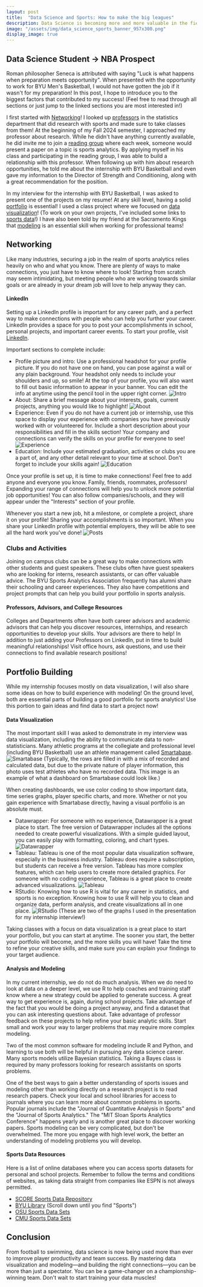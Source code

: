 ```yaml
---
layout: post
title:  "Data Science and Sports: How to make the big leagues"
description: Data Science is becoming more and more valuable in the field of sports, from front office decisions on trade and team building, to strength and conditioning technologies being continually developed across all fields. 
image: "/assets/img/data_science_sports_banner_957x300.png"
display_image: true
---
```


## Data Science Student -> NBA Prospect
Roman philosopher Seneca is attributed with saying "Luck is what happens when preparation meets opportunity". When presented with the opportunity to work for BYU Men's Basketball, I would not have gotten the job if it wasn't for my preparation! In this post, I hope to introduce you to the biggest factors that contributed to my success!
(Feel free to read through all sections or just jump to the linked sections you are most interested in!)

I first started with [Networking](#networking)! I looked up [professors](#professors-advisors-and-college-resources) in the statistics department that did research with sports and made sure to take classes from them! At the beginning of my Fall 2024 semester, I approached my professor about research. While he didn't have anything currently available, he did invite me to join a [reading group](#clubs-and-activities) where each week, someone would present a paper on a topic is sports analytics. By applying myself in his class and participating in the reading group, I was able to build a relationship with this professor. When following up with him about research opportunities, he told me about the internship with BYU Basketball and even gave my information to the Director of Strength and Conditioning, along with a great recommendation for the position. 

In my interview for the internship with BYU Basketball, I was asked to present one of the projects on my resume! At any skill level, having a solid [portfolio](#portfolio-building) is essential! I used a class project where we focused on [data visualization](#data-visualization)! (To work on your own projects, I've included some links to [sports data](#sports-data-resources)!) I have also been told by my friend at the Sacramento Kings that [modeling](#analysis-and-modeling) is an essential skill when working for professional teams!

## Networking
Like many industries, securing a job in the realm of sports analytics relies heavily on who and what you know. There are plenty of ways to make connections, you just have to know where to look!
Starting from scratch may seem intimidating, but meeting people who are working towards similar goals or are already in your dream job will love to help anyway they can. 

#### LinkedIn
Setting up a LinkedIn profile is important for any career path, and a perfect way to make connections with people who can help you further your career. LinkedIn provides a space for you to post your accomplishments in school, personal projects, and important career events. To start your profile, visit <a href="https://www.linkedin.com/feed/" target="_blank">LinkedIn</a>. 

Important sections to complete include:
- Profile picture and intro: Use a professional headshot for your profile picture. If you do not have one on hand, you can pose against a wall or any plain background. Your headshot only needs to include your shoulders and up, so smile! At the top of your profile, you will also want to fill out basic information to appear in your banner. You can edit the info at anytime using the pencil tool in the upper right corner.
![Intro](https://mfaulconer.github.io/Stat386-Blog/assets/img/LinkedInIntro.png)
- About: Share a brief message about your interests, goals, current projects, anything you would like to highlight!
![About](https://mfaulconer.github.io/Stat386-Blog/assets/img/LinkedInAbout.png)
- Experience: Even if you do not have a current job or internship, use this space to display your experience with companies you have previously worked with or volunteered for. Include a short description about your responsibilities and fill in the skills section! Your company and connections can verify the skills on your profile for everyone to see!
![Experience](https://mfaulconer.github.io/Stat386-Blog/assets/img/LinkedInExperience.png)
- Education: Include your estimated graduation, activities or clubs you are a part of, and any other detail relevant to your time at school. Don't forget to include your skills again!
![Education](https://mfaulconer.github.io/Stat386-Blog/assets/img/LinkedInEducation.png)

Once your profile is set up, it is time to make connections! Feel free to add anyone and everyone you know. Family, friends, roommates, professors! Expanding your range of connections will help you to unlock more potential job opportunities! You can also follow companies/schools, and they will appear under the "Interests" section of your profile.

Whenever you start a new job, hit a milestone, or complete a project, share it on your profile! Sharing your accomplishments is so important. When you share your LinkedIn profile with potential employers, they will be able to see all the hard work you've done!
![Posts](https://mfaulconer.github.io/Stat386-Blog/assets/img/LinkedInPosts.png)

### Clubs and Activities
Joining on campus clubs can be a great way to make connections with other students and guest speakers. These clubs often have guest speakers who are looking for interns, research assistants, or can offer valuable advice. 
The BYU Sports Analytics Association frequently has alumni share their schooling and career experiences. They also have competitions and project prompts that can help you build your portfolio in sports analysis.

#### Professors, Advisors, and College Resources
Colleges and Departments often have both career advisors and academic advisors that can help you discover resources, internships, and research opportunities to develop your skills. Your advisors are there to help!
In addition to just adding your Professors on LinkedIn, put in time to build meaningful relationships! Visit office hours, ask questions, and use their connections to find available research positions!

## Portfolio Building 
While my internship focuses mostly on data visualization, I will also share some ideas on how to build experience with modeling! On the ground level, both are essential parts of building a good portfolio for sports analytics! Use this portion to gain ideas and find data to start a project now!

#### Data Visualization
The most important skill I was asked to demonstrate in my interview was data visualization, including the ability to communicate data to non-statisticians. Many athletic programs at the collegiate and professional level (including BYU Basketball) use an athlete management called <a href="https://teamworks.com/ams/" target="_blank">Smartabase</a>.
![Smartabase](https://mfaulconer.github.io/Stat386-Blog/assets/img/SmartabaseDash.png) (Typically, the rows are filled in with a mix of recorded and calculated data, but due to the private nature of player information, this photo uses test athletes who have no recorded data. This image is an example of what a dashboard on Smartabase could look like.)

When creating dashboards, we use color coding to show important data, time series graphs, player specific charts, and more. Whether or not you gain experience with Smartabase directly, having a visual portfolio is an absolute must. 

- Datawrapper: For someone with no experience, Datawrapper is a great place to start. The free version of Datawrapper includes all the options needed to create powerful visualizations. With a simple guided layout, you can easily play with formatting, coloring, and chart types.
![Datawrapper](https://mfaulconer.github.io/Stat386-Blog/assets/img/Datawrapper.png)
- Tableau: Tableau is one of the most popular data visualization software, especially in the business industry. Tableau does require a subscription, but students can receive a free version. Tableau has more complex features, which can help users to create more detailed graphics. For someone with no coding experience, Tableau is a great place to create advanced visualizations.
![Tableau](https://mfaulconer.github.io/Stat386-Blog/assets/img/Tableau.png)
- RStudio: Knowing how to use R is vital for any career in statistics, and sports is no exception. Knowing how to use R will help you to clean and organize data, perform analysis, and create visualizations all in one place. 
![RStudio](https://mfaulconer.github.io/Stat386-Blog/assets/img/RGraphs.png) (These are two of the graphs I used in the presentation for my internship interview!)

Taking classes with a focus on data visualization is a great place to start your portfolio, but you can start at anytime. The sooner you start, the better your portfolio will become, and the more skills you will have! Take the time to refine your creative skills, and make sure you can explain your findings to your target audience.

#### Analysis and Modeling
In my current internship, we do not do much analysis. When we do need to look at data on a deeper level, we use R to help coaches and training staff know where a new strategy could be applied to generate success. 
A great way to get experience is, again, during school projects. Take advantage of the fact that you would be doing a project anyway, and find a dataset that you can ask interesting questions about. Take advantage of professor feedback on these projects to help refine your basic analytic skills. Start small and work your way to larger problems that may require more complex modeling.

Two of the most common software for modeling include R and Python, and learning to use both will be helpful in pursuing any data science career. 
Many sports models utilize Bayesian statistics. Taking a Bayes class is required by many professors looking for research assistants on sports problems. 

One of the best ways to gain a better understanding of sports issues and modeling other than working directly on a research project is to read research papers. Check your local and school libraries for access to journals where you can learn more about common problems in sports. Popular journals include the "Journal of Quantitative Analysis in Sports" and the "Journal of Sports Analytics." The "MIT Sloan Sports Analytics Conference" happens yearly and is another great place to discover working papers. 
Sports modeling can be very complicated, but don't be overwhelmed. The more you engage with high level work, the better an understanding of modeling problems you will develop.

#### Sports Data Resources
Here is a list of online databases where you can access sports datasets for personal and school projects. Remember to follow the terms and conditions of websites, as taking data straight from companies like ESPN is not always permitted. 

- <a href="https://data.scorenetwork.org/" target="_blank">SCORE Sports Data Repository</a>
- <a href="https://guides.lib.byu.edu/c.php?g=216399&p=7978371" target="_blank">BYU Library</a> (Scroll down until you find "Sports")
- <a href="https://sportsandsociety.osu.edu/sports-data-sets" target="_blank">OSU Sports Data Sets</a>
- <a href="https://www.stat.cmu.edu/cmsac/sure/2022/materials/sports_data.html" target="_blank">CMU Sports Data Sets</a>


## Conclusion
From football to swimming, data science is now being used more than ever to improve player productivity and team success. By mastering data visualization and modeling—and building the right connections—you can be more than just a spectator. You can be a game-changer on a championship-winning team. Don't wait to start training your data muscles!

